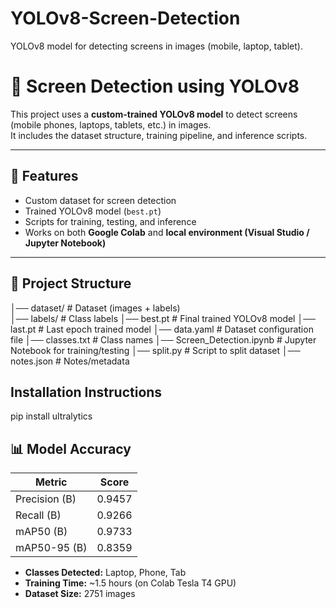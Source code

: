 # YOLOv8-Screen-Detection
YOLOv8 model for detecting screens in images (mobile, laptop, tablet).


# 📱 Screen Detection using YOLOv8

This project uses a **custom-trained YOLOv8 model** to detect screens (mobile phones, laptops, tablets, etc.) in images.  
It includes the dataset structure, training pipeline, and inference scripts.  

---

## 🚀 Features
- Custom dataset for screen detection  
- Trained YOLOv8 model (`best.pt`)  
- Scripts for training, testing, and inference  
- Works on both **Google Colab** and **local environment (Visual Studio / Jupyter Notebook)**  

---

## 📂 Project Structure

│── dataset/     # Dataset (images + labels) <br>
│── labels/      # Class labels
│── best.pt      # Final trained YOLOv8 model
│── last.pt      # Last epoch trained model
│── data.yaml    # Dataset configuration file
│── classes.txt  # Class names
│── Screen_Detection.ipynb   # Jupyter Notebook for training/testing
│── split.py     # Script to split dataset
│── notes.json   # Notes/metadata

## Installation Instructions
pip install ultralytics


## 📊 Model Accuracy

| Metric              | Score   |
|----------------------|---------|
| Precision (B)        | 0.9457  |
| Recall (B)           | 0.9266  |
| mAP50 (B)            | 0.9733 |
| mAP50-95 (B)         | 0.8359 |

- **Classes Detected:** Laptop, Phone, Tab  
- **Training Time:** ~1.5 hours (on Colab Tesla T4 GPU)  
- **Dataset Size:** 2751 images   


